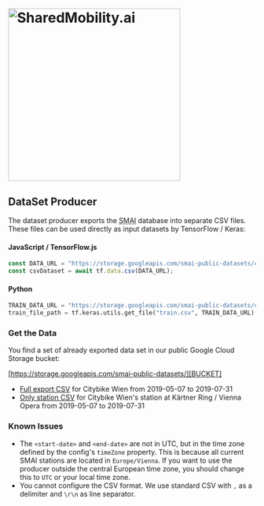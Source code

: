 <h1><img src="https://sharedmobility.ai/wp-content/uploads/2019/02/logosharedmobility-02-1.svg" alt="SharedMobility.ai" width="350"></h1>

## DataSet Producer

The dataset producer exports the <abbr title="SharedMobility.ai">SMAI</abbr> database
into separate CSV files. These files can be used directly as input datasets by TensorFlow / Keras:

#### JavaScript / TensorFlow.js
```javascript
const DATA_URL = "https://storage.googleapis.com/smai-public-datasets/citybikewien/fullrange/service_2-2019-05-07_2019-07-31.csv";
const csvDataset = await tf.data.csv(DATA_URL);
```

#### Python
````python
TRAIN_DATA_URL = "https://storage.googleapis.com/smai-public-datasets/citybikewien/fullrange/service_2-2019-05-07_2019-07-31.csv"
train_file_path = tf.keras.utils.get_file("train.csv", TRAIN_DATA_URL)
````

### Get the Data

You find a set of already exported data set in our public Google Cloud Storage bucket:

[https://storage.googleapis.com/smai-public-datasets/][BUCKET]

* [Full export CSV][FULL] for Citybike Wien from 2019-05-07 to 2019-07-31
* [Only station CSV][ONESTATION] for Citybike Wien's station at Kärtner Ring / Vienna Opera from 2019-05-07 to 2019-07-31

### Known Issues

* The `<start-date>` and `<end-date>` are not in UTC, but in the time zone defined by the config's `timeZone` property.
  This is because all current SMAI stations are located in `Europe/Vienna`. If you want to use the producer outside the
  central European time zone, you should change this to `UTC` or your local time zone.
* You cannot configure the CSV format. We use standard CSV with `,` as a delimiter and `\r\n` as line separator.

[BUCKET]: https://storage.googleapis.com/smai-public-datasets/
[FULL]: https://storage.googleapis.com/smai-public-datasets/citybikewien/fullrange/service_2-2019-05-07_2019-07-31.csv
[ONESTATION]: https://storage.googleapis.com/smai-public-datasets/citybikewien/fullrange/service_2-station_17_citybikewien-karntner-ring-1028-2019-05-07_2019-07-31.csv
